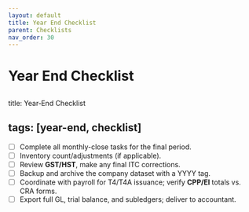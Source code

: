 ```yaml
---
layout: default
title: Year End Checklist
parent: Checklists
nav_order: 30
---
```

# Year End Checklist
##
title: Year‑End Checklist

## tags: [year-end, checklist]

- [ ] Complete all monthly-close tasks for the final period.
- [ ] Inventory count/adjustments (if applicable).
- [ ] Review **GST/HST**, make any final ITC corrections.
- [ ] Backup and archive the company dataset with a YYYY tag.
- [ ] Coordinate with payroll for T4/T4A issuance; verify **CPP/EI** totals vs. CRA forms.
- [ ] Export full GL, trial balance, and subledgers; deliver to accountant.
